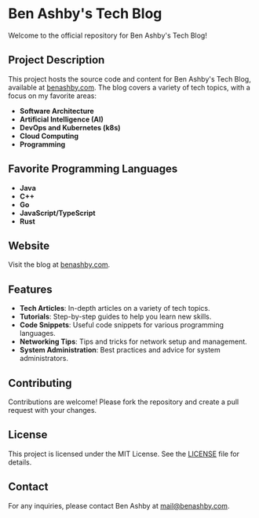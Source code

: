 # Ben Ashby's Tech Blog

Welcome to the official repository for Ben Ashby's Tech Blog!

## Project Description

This project hosts the source code and content for Ben Ashby's Tech Blog, available at [benashby.com](https://benashby.com). The blog covers a variety of tech topics, with a focus on my favorite areas:

- **Software Architecture**
- **Artificial Intelligence (AI)**
- **DevOps and Kubernetes (k8s)**
- **Cloud Computing**
- **Programming**

## Favorite Programming Languages

- **Java**
- **C++**
- **Go**
- **JavaScript/TypeScript**
- **Rust**

## Website

Visit the blog at [benashby.com](https://benashby.com).

## Features

- **Tech Articles**: In-depth articles on a variety of tech topics.
- **Tutorials**: Step-by-step guides to help you learn new skills.
- **Code Snippets**: Useful code snippets for various programming languages.
- **Networking Tips**: Tips and tricks for network setup and management.
- **System Administration**: Best practices and advice for system administrators.

## Contributing

Contributions are welcome! Please fork the repository and create a pull request with your changes.

## License

This project is licensed under the MIT License. See the [LICENSE](LICENSE) file for details.

## Contact

For any inquiries, please contact Ben Ashby at [mail@benashby.com](mailto:mail@benashby.com).

